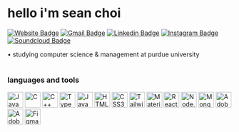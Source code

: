 # hello i'm sean choi

[![Website Badge](https://img.shields.io/badge/-szeanchoi.com-47CCCC?style=flat&logo=Google-Chrome&logoColor=white&link=https://szeanchoi.com)](https://szeanchoi.com)
[![Gmail Badge](https://img.shields.io/badge/-szeanchoi-c14438?style=flat&logo=Gmail&logoColor=white&link=mailto:szeanchoi@gmail.com)](mailto:szeanchoi@gmail.com)
[![Linkedin Badge](https://img.shields.io/badge/-szeans-blue?style=flat&logo=Linkedin&logoColor=white&link=https://www.linkedin.com/in/szeans/)](https://www.linkedin.com/in/szeans/)
[![Instagram Badge](https://img.shields.io/badge/-szeans-purple?style=flat&logo=instagram&logoColor=white&link=https://instagram.com/szeans/)](https://instagram.com/szeans)
[![Soundcloud Badge](https://img.shields.io/badge/-szean-orange?style=flat&logo=soundcloud&logoColor=white&link=https://soundcloud.com/szean/)](https://soundcloud.com/szean)

• studying computer science & management at purdue university
#
### languages and tools

<a href="https://www.java.com/" title="Java"><img src="https://github.com/get-icon/geticon/raw/master/icons/java.svg" alt="Java" width="35px" height="35px"></a>
<a href="https://en.wikipedia.org/wiki/C_(programming_language)" title="C"><img src="https://github.com/get-icon/geticon/raw/master/icons/c.svg" alt="C" width="35px" height="35px"></a>
<a href="https://isocpp.org/" title="C++"><img src="https://github.com/get-icon/geticon/raw/master/icons/c-plusplus.svg" alt="C++" width="35px" height="35px"></a>
<a href="https://www.typescriptlang.org/" title="Typescript"><img src="https://github.com/get-icon/geticon/raw/master/icons/typescript-icon.svg" alt="Typescript" width="35px" height="35px"></a>
<a href="https://developer.mozilla.org/en-US/docs/Web/JavaScript" title="JavaScript"><img src="https://github.com/get-icon/geticon/raw/master/icons/javascript.svg" alt="JavaScript" width="35px" height="35px"></a>
<a href="https://www.w3.org/TR/html5/" title="HTML5"><img src="https://github.com/get-icon/geticon/raw/master/icons/html-5.svg" alt="HTML5" width="35px" height="35px"></a>
<a href="https://www.w3.org/TR/CSS/" title="CSS3"><img src="https://github.com/get-icon/geticon/raw/master/icons/css-3.svg" alt="CSS3" width="35px" height="35px"></a>
<a href="https://tailwindcss.com/" title="Tailwind CSS"><img src="https://github.com/get-icon/geticon/raw/master/icons/tailwindcss-icon.svg" alt="Tailwind CSS" width="35px" height="35px"></a>
<a href="https://material-ui.com/" title="Material UI"><img src="https://github.com/get-icon/geticon/raw/master/icons/material-ui.svg" alt="Material UI" width="35px" height="35px"></a>
<a href="https://reactjs.org/" title="React"><img src="https://github.com/get-icon/geticon/raw/master/icons/react.svg" alt="React" width="35px" height="35px"></a>
<a href="https://nodejs.org/" title="Node.js"><img src="https://github.com/get-icon/geticon/raw/master/icons/nodejs-icon.svg" alt="Node.js" width="35px" height="35px"></a>
<a href="https://www.mongodb.org/" title="MongoDB"><img src="https://github.com/get-icon/geticon/raw/master/icons/mongodb-icon.svg" alt="MongoDB" width="35px" height="35px"></a>
<a href="https://www.adobe.com/products/photoshop.html" title="Adobe Photoshop"><img src="https://github.com/get-icon/geticon/raw/master/icons/adobe-photoshop.svg" alt="Adobe Photoshop" width="35px" height="35px"></a>
<a href="https://www.adobe.com/products/illustrator.html" title="Adobe Illustrator"><img src="https://github.com/get-icon/geticon/raw/master/icons/adobe-illustrator.svg" alt="Adobe Illustrator" width="35px" height="35px"></a>
<a href="https://www.adobe.com/products/photoshop.html" title="Figma"><img src="https://upload.wikimedia.org/wikipedia/commons/3/33/Figma-logo.svg" alt="Figma" width="35px" height="35px"></a>


<!--
**szeans/szeans** is a ✨ _special_ ✨ repository because its `README.md` (this file) appears on your GitHub profile.

Here are some ideas to get you started:

- 🔭 I’m currently working on ...
- 🌱 I’m currently learning ...
- 👯 I’m looking to collaborate on ...
- 🤔 I’m looking for help with ...
- 💬 Ask me about ...
- 📫 How to reach me: ...
- 😄 Pronouns: ...
- ⚡ Fun fact: ...
-->
